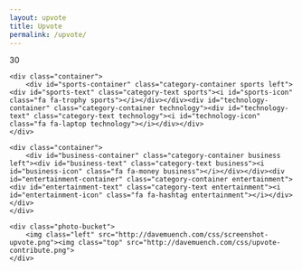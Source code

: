 ```yaml
---
layout: upvote
title: Upvote
permalink: /upvote/
---
```

	
<div class="upvote-outer-container">
	<div class="upvote-container">
		<div class="upvote-icon"></div>
		<div class="upvote-text">30</div>
	</div>
</div>
    	
    	
    	
<div class="container top">
    	<div id="us-container" class="category-container us left selected"><div id="us-text" class="category-text us"><i id="us-icon" class="fa fa-home us"></i></div></div><div id="world-container" class="category-container world"><div id="world-text" class="category-text world"><i id="world-icon" class="fa fa-globe world"></i></div></div>
    </div>
    
    <div class="container">
    	<div id="sports-container" class="category-container sports left"><div id="sports-text" class="category-text sports"><i id="sports-icon" class="fa fa-trophy sports"></i></div></div><div id="technology-container" class="category-container technology"><div id="technology-text" class="category-text technology"><i id="technology-icon" class="fa fa-laptop technology"></i></div></div>
    </div>
    
    <div class="container">
    	<div id="business-container" class="category-container business left"><div id="business-text" class="category-text business"><i id="business-icon" class="fa fa-money business"></i></div></div><div id="entertainment-container" class="category-container entertainment"><div id="entertainment-text" class="category-text entertainment"><i id="entertainment-icon" class="fa fa-hashtag entertainment"></i></div></div>
    </div>
    
    
    
<div class="photo-container">
    	
    <div class="photo-bucket">
		<img class="left" src="http://davemuench.com/css/screenshot-upvote.png"><img class="top" src="http://davemuench.com/css/upvote-contribute.png">
    </div>
    	
</div>
    
    	
<script src="http://davemuench.com/js/jquery-2.0.0.min.js"></script>
<script src="http://davemuench.com/js/fastclick.js"></script>
<script src="http://davemuench.com/js/upvote.js"></script>

<script>
	new Upvote();
</script>
